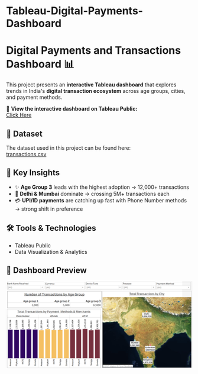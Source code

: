 # Tableau-Digital-Payments-Dashboard
# Digital Payments and Transactions Dashboard 📊

This project presents an **interactive Tableau dashboard** that explores trends in India's **digital transaction ecosystem** across age groups, cities, and payment methods.

🔗 **View the interactive dashboard on Tableau Public:**  
[Click Here](https://public.tableau.com/app/profile/priyanka.kachhap/viz/SalesInsights_17567093669800/Dashboard1?publish=yes)

## 📂 Dataset
The dataset used in this project can be found here:  
[transactions.csv](data/transactions.csv)

## 🔑 Key Insights
- ✨ **Age Group 3** leads with the highest adoption → 12,000+ transactions  
- 🌆 **Delhi & Mumbai** dominate → crossing 5M+ transactions each  
- 💳 **UPI/ID payments** are catching up fast with Phone Number methods → strong shift in preference  

## 🛠 Tools & Technologies
- Tableau Public  
- Data Visualization & Analytics  

## 📸 Dashboard Preview
![Dashboard Screenshot](Dashboard.png)
